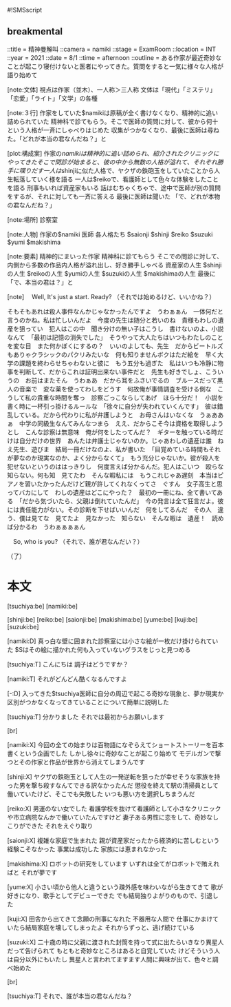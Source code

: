#!SMSscript

## breakmental

::title = 精神曼解叫
::camera = namiki
::stage = ExamRoom
::location = INT
::year = 2021
::date = 8/1
::time = afternoon
::outline = ある作家が最近奇妙なことが起こり寝付けないと医者にやってきた。質問をすると一気に様々な人格が語り始めて

[note:文体]
視点は作家（並木）、一人称＞三人称
文体は「現代」「ミステリ」「恋愛」「ライト」「文学」の各種

[note:３行]
作家をしていた$namikiは原稿が全く書けなくなり、精神的に追い詰められていた
精神科で診てもらう。そこで医師の質問に対して、彼から何十という人格が一斉にしゃべりはじめた
収集がつかなくなり、最後に医師は尋ねた。「どれが本当の君なんだね？」と

[plot:構成案]
作家の$namikiは精神的に追い詰められ、紹介されたクリニックにやってきた
そこで問診が始まると、彼の中から無数の人格が溢れて、それぞれ勝手に喋りだす
一人は$shinjiに似た人格で、ヤクザの鉄砲玉をしていたことから人生転落していく様を語る
一人は$reikoで、看護師として色々な体験をしたことを語る
刑事もいれば資産家もいる
話はむちゃくちゃで、途中で医師が別の質問をするが、それに対しても一斉に答える
最後に医師は聞いた
「で、どれが本物の君なんだね？」

[note:場所]
診察室

[note:人物]
作家の$namiki
医師
各人格たち
$saionji
$shinji
$reiko
$suzuki
$yumi
$makishima

[note:要素]
精神的にまいった作家
精神科に診てもらう
そこでの問診に対して、内側から多数の作品内人格が溢れ出し、好き勝手しゃべる
資産家の人生
$shinjiの人生
$reikoの人生
$yumiの人生
$suzukiの人生
$makishimaの人生
最後に「で、本当の君は？」と

[note]
　Well, It's just a start. Ready?
（それでは始めるけど、いいかね？）


そもそもあれは殺人事件なんかじゃなかったんですよ　うわぁぁん　一体何だと言うのかね。私は忙しいんだよ　今度の先生は随分と若いのね　貴様もわしの遺産を狙ってい　犯人はこの中　聞き分けの無い子はこうし　書けないのよ、小説なんて　「最初は記憶の消失でした」　そうやって大人たちはいつもわたしのことを変な目　また何かぼくにするの？　いいのよしても、先生　だからビートルズもありゃクラシックのパクリみたいな　何も知りませんボクはただ絵を　早く大学の課題を終わらせちゃわないと彼に　もう五分も過ぎた　私はいつも冷静に物事を判断して、だからこれは証明出来ない事件だと　先生も好きでしょ、こういうの　お前はまたそん　うわぁあ　だから耳をふさいでるの　ブルースだって黒人の音楽で　変な薬を使ってわしをどうす　何故俺が事情調査を受ける側な　こうして私の貴重な時間を奪っ　診察ごっこならしてあげ　ほら十分だ！　小説を書く時に一杯引っ掛けるルールな　「徐々に自分が失われていくんです」　彼は錯乱している。だから代わりに私が弁護しようと　お母さんはいなくな　うぁああぁ　中学の同級生なんてみんなつまら　ええ、だからこそ今は資格を取得しようとし　こんな診察は無意味　俺が何をしたってんだ？　ギターを触っている時だけは自分だけの世界　あんたは弁護士じゃないのか。じゃあわしの遺産は誰　ねえ先生、遊びま　結局一冊だけなのよ、私が書いた　「目覚めている時間もそれが夢なのか現実なのか、よく分からなくて」　もう充分じゃないか。彼が殺人を犯せないというのははっきりし　何度言えば分かるんだ。犯人はこいつ　殴らな　知らない。何も知　見てたわ　そんな暇私には　もうこれじゃあ遅刻　本当はピアノを習いたかったんだけど親が許してくれなくってさ　ぐすん　女子高生と思ってバカにして　わしの遺産はどこにやった？　最初の一冊にね、全て書いてある　「だから気づいたら、父親は倒れていたんだ」　今の発言は全て狂言だよ。彼には責任能力がない。その診断を下せばいいんだ　何をしてるんだ　その人　違う、僕は見てな　見てたよ　見なかった　知らない　そんな暇は　遺産！　読めば分かるわ　うわぁぁぁぁん


　So, who is you?
（それで、誰が君なんだい？）

（了）


# 本文

[tsuchiya:be]
[namiki:be]

[shinji:be]
[reiko:be]
[saionji:be]
[makishima:be]
[yume:be]
[kuji:be]
[suzuki:be]

[namiki:D]
真っ白な壁に囲まれた診察室には小さな絵が一枚だけ掛けられていた
$Sはその絵に描かれた何も入っていないグラスをじっと見つめる

[tsuchiya:T]
こんにちは
調子はどうですか？

[namiki:T]
それがどんどん酷くなるんですよ

[-:D]
入ってきた$tsuchiya医師に自分の周辺で起こる奇妙な現象と、夢か現実か区別がつかなくなってきていることについて簡単に説明した

[tsuchiya:T]
分かりました
それでは最初からお願いします

[br]

[namiki:X]
今回の全ての始まりは百物語になぞらえてショートストーリーを百本書くという企画でした
しかし徐々に奇妙なことが起こり始めて
モデルガンで撃つとその作家と作品が世界から消えてしまうんです

[shinji:X]
ヤクザの鉄砲玉として人生の一発逆転を狙ったが幸せそうな家族を持った男を撃ち殺すなんてできる訳なかったんだ
懲役を終えて駅の清掃員として働いていたけど、そこでも失敗した
いつも悪い方を選択しちまうんだ

[reiko:X]
男運のない女でした
看護学校を抜けて看護師として小さなクリニックや市立病院なんかで働いていたんですけど
妻子ある男性に恋をして、奇妙なしこりができた
それをえぐり取り

[saionji:X]
複雑な家庭で生まれた
親が資産家だったから経済的に苦しむという経験こそなかった
事業は成功した
家族には恵まれなかった

[makishima:X]
ロボットの研究をしています
いずれは全てがロボットで賄えればと
それが夢です

[yume:X]
小さい頃から他人と違うという疎外感を味わいながら生きてきて
歌が好きになり、歌手としてデビューできた
でも結局独りよがりのもので、引退した

[kuji:X]
田舎から出てきて念願の刑事になれた
不器用な人間で
仕事にかまけていたら結局家庭を壊してしまったよ
それからずっと、逃げ続けている

[suzuki:X]
二十歳の時に父親に渡された封筒を持って式に出たらいきなり異星人だって告げられて
もともと奇妙なところはあると自覚していた
けどそういう人は自分以外にもいたし
異星人と言われてますます人間に興味が出て、色々と調べ始めた

[br]

[tsuchiya:T]
それで、誰が本当の君なんだね？

